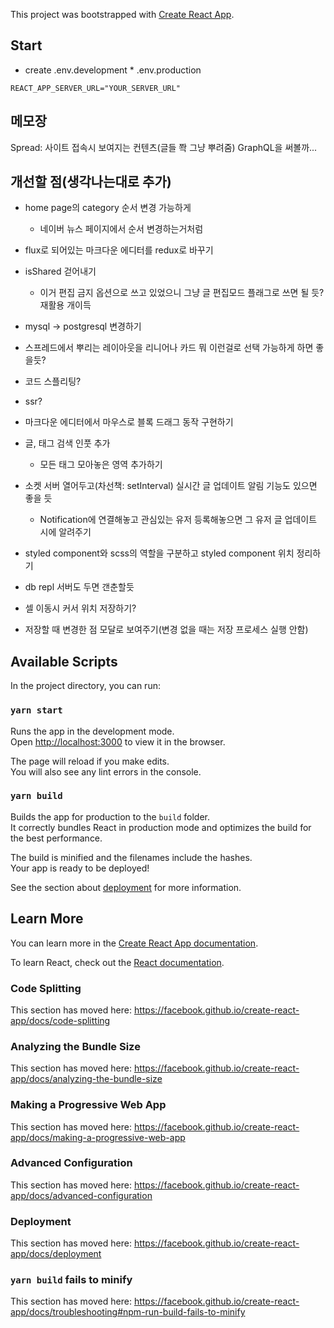 This project was bootstrapped with [Create React App](https://github.com/facebook/create-react-app).

## Start

- create .env.development * .env.production
```
REACT_APP_SERVER_URL="YOUR_SERVER_URL"
```



## 메모장

Spread: 사이트 접속시 보여지는 컨텐츠(글들 쫙 그냥 뿌려줌)
GraphQL을 써볼까...


## 개선할 점(생각나는대로 추가)

- home page의 category 순서 변경 가능하게
  - 네이버 뉴스 페이지에서 순서 변경하는거처럼

- flux로 되어있는 마크다운 에디터를 redux로 바꾸기

- isShared 걷어내기
  - 이거 편집 금지 옵션으로 쓰고 있었으니 그냥 글 편집모드 플래그로 쓰면 될 듯? 재활용 개이득

- mysql -> postgresql 변경하기

- 스프레드에서 뿌리는 레이아웃을 리니어나 카드 뭐 이런걸로 선택 가능하게 하면 좋을듯?

- 코드 스플리팅?

- ssr?

- 마크다운 에디터에서 마우스로 블록 드래그 동작 구현하기

- 글, 태그 검색 인풋 추가
  - 모든 태그 모아놓은 영역 추가하기

- 소켓 서버 열어두고(차선책: setInterval) 실시간 글 업데이트 알림 기능도 있으면 좋을 듯
  - Notification에 연결해놓고 관심있는 유저 등록해놓으면 그 유저 글 업데이트 시에 알려주기

- styled component와 scss의 역할을 구분하고 styled component 위치 정리하기

- db repl 서버도 두면 갠춘할듯

- 셀 이동시 커서 위치 저장하기?

- 저장할 때 변경한 점 모달로 보여주기(변경 없을 때는 저장 프로세스 실행 안함)

## Available Scripts

In the project directory, you can run:

### `yarn start`

Runs the app in the development mode.<br />
Open [http://localhost:3000](http://localhost:3000) to view it in the browser.

The page will reload if you make edits.<br />
You will also see any lint errors in the console.

### `yarn build`

Builds the app for production to the `build` folder.<br />
It correctly bundles React in production mode and optimizes the build for the best performance.

The build is minified and the filenames include the hashes.<br />
Your app is ready to be deployed!

See the section about [deployment](https://facebook.github.io/create-react-app/docs/deployment) for more information.

## Learn More

You can learn more in the [Create React App documentation](https://facebook.github.io/create-react-app/docs/getting-started).

To learn React, check out the [React documentation](https://reactjs.org/).

### Code Splitting

This section has moved here: https://facebook.github.io/create-react-app/docs/code-splitting

### Analyzing the Bundle Size

This section has moved here: https://facebook.github.io/create-react-app/docs/analyzing-the-bundle-size

### Making a Progressive Web App

This section has moved here: https://facebook.github.io/create-react-app/docs/making-a-progressive-web-app

### Advanced Configuration

This section has moved here: https://facebook.github.io/create-react-app/docs/advanced-configuration

### Deployment

This section has moved here: https://facebook.github.io/create-react-app/docs/deployment

### `yarn build` fails to minify

This section has moved here: https://facebook.github.io/create-react-app/docs/troubleshooting#npm-run-build-fails-to-minify

